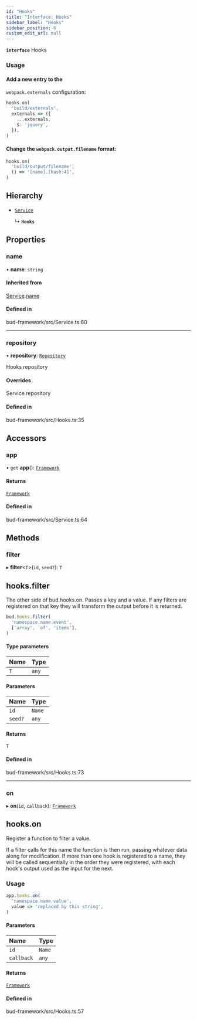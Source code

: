 ```yaml
---
id: "Hooks"
title: "Interface: Hooks"
sidebar_label: "Hooks"
sidebar_position: 0
custom_edit_url: null
---
```


**`interface`** Hooks

### Usage

####  Add a new entry to the
`webpack.externals` configuration:

```js
hooks.on(
  'build/externals',
  externals => ({
    ...externals,
    $: 'jquery',
  }),
)
```

#### Change the `webpack.output.filename` format:

```js
hooks.on(
  'build/output/filename',
  () => '[name].[hash:4]',
)
```

## Hierarchy

- [`Service`](../classes/Service.md)

  ↳ **`Hooks`**

## Properties

### name

• **name**: `string`

#### Inherited from

[Service](../classes/Service.md).[name](../classes/Service.md#name)

#### Defined in

bud-framework/src/Service.ts:60

___

### repository

• **repository**: [`Repository`](../modules/Hooks.md#repository)

Hooks repository

#### Overrides

Service.repository

#### Defined in

bud-framework/src/Hooks.ts:35

## Accessors

### app

• `get` **app**(): [`Framework`](../classes/Framework.md)

#### Returns

[`Framework`](../classes/Framework.md)

#### Defined in

bud-framework/src/Service.ts:64

## Methods

### filter

▸ **filter**<`T`\>(`id`, `seed?`): `T`

## hooks.filter

The other side of bud.hooks.on. Passes a key and a value. If
any filters are registered on that key they will transform
the output before it is returned.

```js
bud.hooks.filter(
  'namespace.name.event',
  ['array', 'of', 'items'],
)
```

#### Type parameters

| Name | Type |
| :------ | :------ |
| `T` | `any` |

#### Parameters

| Name | Type |
| :------ | :------ |
| `id` | `Name` |
| `seed?` | `any` |

#### Returns

`T`

#### Defined in

bud-framework/src/Hooks.ts:73

___

### on

▸ **on**(`id`, `callback`): [`Framework`](../classes/Framework.md)

## hooks.on

Register a function to filter a value.

If a filter calls for this name the function is then run,
passing whatever data along for modification. If more than one
hook is registered to a name, they will be called sequentially
in the order they were registered, with each hook's output used
as the input for the next.

### Usage

```js
app.hooks.on(
  'namespace.name.value',
  value => 'replaced by this string',
)
```

#### Parameters

| Name | Type |
| :------ | :------ |
| `id` | `Name` |
| `callback` | `any` |

#### Returns

[`Framework`](../classes/Framework.md)

#### Defined in

bud-framework/src/Hooks.ts:57
